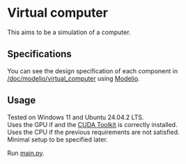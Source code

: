 # Virtual computer

This aims to be a simulation of a computer.  

## Specifications

You can see the design specification of each component in [/doc/modelio/virtual_computer](/doc/modelio/virtual_computer) 
using [Modelio](https://www.modelio.org/index.htm).  

## Usage

Tested on Windows 11 and Ubuntu 24.04.2 LTS.  
Uses the GPU if and the  [CUDA Toolkit](https://developer.nvidia.com/cuda-downloads) is correctly installed.  
Uses the CPU if the previous requirements are not satisfied.  
Minimal setup to be specified later.   

Run [main.py](main.py).
